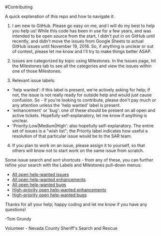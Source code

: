 #Contributing

A quick explanation of this repo and how to navigate it:

1. I am new to GitHub.  Please go easy on me, and I will do my best to help you help us!
While this code has been in use for a few years, and was intended to be open source from the start, I didn't put in on GitHub until recently, and didn't move the issues from Google Sheets to actual GitHub issues until November 19, 2016.  So, if anything is unclear or out of context, please let me know and I'll try to make things better ASAP.

2. Issues are categorized by topic using Milestones.  In the Issues page, hit the Milestones tab to see all the categories and view the issues within one of those Milestones.

3. Relevant issue labels:
 * 'help wanted': if this label is present, we're actively asking for help; if not, the issue is not really ready for outside help and would just cause confusion.  So - if you're looking to contribute, please don't pay much or any attention unless the 'help wanted' label is present.
 * 'enhancement' or 'bug': one of these should be present on all open and active tickets.  Hopefully self-explanatory, let me know if anything is unclear.
 * 'Priority:Low|Medium|High': also hopefully self-explanatory.  The entire set of issues is a "wish list"; the Priority label indicates how useful a resolution of that particular issue would be to the SAR team.

4. If you plan to work on an issue, please assign it to yourself, so that others will know not to start work on the same issue from scratch.

Some issue search and sort shortcuts - from any of these, you can further refine your search with the Labels and Milestones pull-down menus:
- [All open help-wanted issues](https://github.com/ncssar/radiolog/issues?utf8=%E2%9C%93&q=is%3Aissue%20is%3Aopen%20label%3A%22help%20wanted%22) 
- [All open help-wanted enhancements](https://github.com/ncssar/radiolog/issues?utf8=%E2%9C%93&q=is%3Aissue%20is%3Aopen%20label%3A%22help%20wanted%22%20label%3A%22enhancement%22)
- [All open help-wanted bugs](https://github.com/ncssar/radiolog/issues?utf8=%E2%9C%93&q=is%3Aissue%20is%3Aopen%20label%3A%22help%20wanted%22%20label%3A%22bug%22)
- [High-priority open help-wanted enhancements](https://github.com/ncssar/radiolog/issues?utf8=%E2%9C%93&q=is%3Aissue%20is%3Aopen%20label%3A%22help%20wanted%22%20label%3A%22enhancement%22%20label%3A%22Priority%3AHigh%22)
- [High-priority open help-wanted bugs](https://github.com/ncssar/radiolog/issues?utf8=%E2%9C%93&q=is%3Aissue%20is%3Aopen%20label%3A%22help%20wanted%22%20label%3A%22bug%22%20label%3A%22Priority%3AHigh%22)

Thanks for all your help; happy coding and let me know if you have any questions!

-Tom Grundy

Volunteer - Nevada County Sheriff's Search and Rescue

